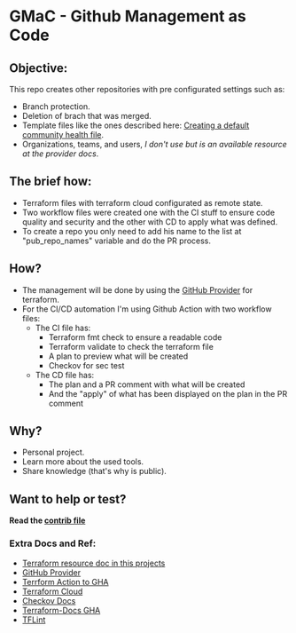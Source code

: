 # GMaC - Github Management as Code

## Objective:

This repo creates other repositories with pre configurated settings such as:
- Branch protection.
- Deletion of brach that was merged.
- Template files like the ones described here: [Creating a default community health file](https://docs.github.com/en/communities/setting-up-your-project-for-healthy-contributions/creating-a-default-community-health-file).
- Organizations, teams, and users, _I don't use but is an available resource at the provider docs_.

## The brief how:

- Terraform files with terraform cloud configurated as remote state.
- Two workflow files were created one with the CI stuff to ensure code quality and security and the other with CD to apply what was defined.
- To create a repo you only need to add his name to the list at "pub_repo_names" variable and do the PR process.

## How?

- The management will be done by using the [GitHub Provider](https://registry.terraform.io/providers/integrations/github/latest/docs) for terraform.
- For the CI/CD automation I'm using Github Action with two workflow files:
    - The CI file has:
        - Terraform fmt check to ensure a readable code
        - Terraform validate to check the terraform file
        - A plan to preview what will be created
        - Checkov for sec test
    - The CD file has:
        - The plan and a PR comment with what will be created
        - And the "apply" of what has been displayed on the plan in the PR comment

## Why?

- Personal project.
- Learn more about the used tools.
- Share knowledge (that's why is public).

## Want to help or test?

**Read the [contrib file](CONTRIBUTING.md)**

### Extra Docs and Ref:
- [Terraform resource doc in this projects](terraform/docs/TERRAFORM-DOCS.md) 
- [GitHub Provider](https://registry.terraform.io/providers/integrations/github/latest/docs)
- [Terrform Action to GHA](https://github.com/hashicorp/setup-terraform)
- [Terraform Cloud](https://cloud.hashicorp.com/products/terraform)
- [Checkov Docs](https://www.checkov.io/1.Welcome/Quick%20Start.html)
- [Terraform-Docs GHA](https://github.com/terraform-docs/gh-actions)
- [TFLint](https://github.com/terraform-linters/tflint)
